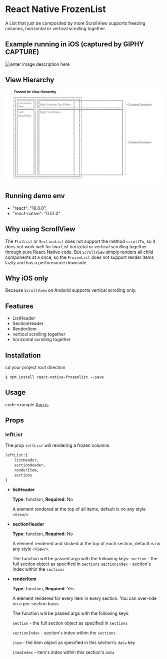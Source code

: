 
# React Native FrozenList

A List that just be composited by more ScrollView supports freezing columns, horizontal or vertical scrolling together.


## Example running in iOS (captured by GIPHY CAPTURE)

![enter image description here](https://github.com/danceyoung/react-native-frozenlist/blob/master/screenCapture/screencapture.gif?raw=true)

## View Hierarchy
![enter image description here](https://github.com/danceyoung/react-native-frozenlist/blob/master/screenCapture/viewhierarchy.png?raw=true)

## Running demo env

 - "react": "16.0.0",
 - "react-native": "0.51.0"

## Why using ScrollView
The `FlatList` or `SectionList` does not support the method `scrollTo`, so it does not work well for two List horizotal or vertical scrolling together through pure React-Native code. But `ScrollView` simply renders all child components at a once, so the `FrozenList` does not support render items lazily and has a performance downside.

## Why iOS only
Because `ScrollView` on Andorid supports vertical scrolling only.

## Features

 - ListHeader
 - SectionHeader
 - RenderItem
 - vertical scrolling together
 - horizontal scrolling together

## Installation

cd your project root direction

    $ npm install react-native-frozenlist --save

## Usage

code example
[App.js](https://github.com/danceyoung/react-native-frozenlist/blob/master/App.js)
     

## Props
### leftList
The prop `leftList` will rendering a frozen columns.

    leftList:{
	    listHeader,
	    sectionHeader,
	    renderItem,
	    sections
    }

 - **listHeader**
 
 	**Type**:	function, **Required**:	No
 
	A element rendered at the top of all items, default is no any style `<View/>`.

 - **sectionHeader**
 
 	 **Type**:	function,  **Required**:	No
 	 
	A  element rendered and sticked at the top of each section, default is no any style `<View/>`.  

	The function will be passed args with the following keys:
	 `section` - the full section object as specified in `sections`
	 `sectionIndex` - section's index within the `sections`
 - **renderItem**
 
 	 **Type**:	function,  **Required**:	Yes
 	 
	 A element rendered  for every item in every section. You can over-ride on a per-section basis.

	 The function will be passed args with the following keys:
	 
	 `section` - the full section object as specified in `sections`
	 
	 `sectionIndex` - section's index within the `sections`
	 
	 `item` - the item object as specified in this section's `data` key
	 
	 `itemIndex` - item's index within this section's `data`
